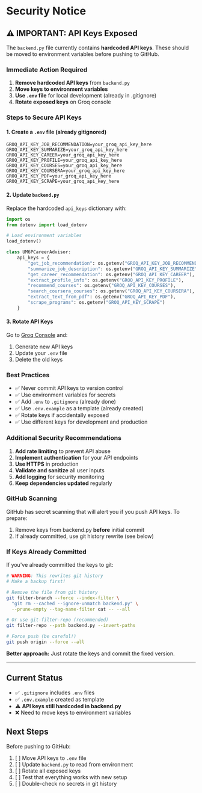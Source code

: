 # Security Notice

## ⚠️ IMPORTANT: API Keys Exposed

The `backend.py` file currently contains **hardcoded API keys**. These should be moved to environment variables before pushing to GitHub.

### Immediate Action Required

1. **Remove hardcoded API keys** from `backend.py`
2. **Move keys to environment variables**
3. **Use `.env` file** for local development (already in .gitignore)
4. **Rotate exposed keys** on Groq console

### Steps to Secure API Keys

#### 1. Create a `.env` file (already gitignored)

```env
GROQ_API_KEY_JOB_RECOMMENDATION=your_groq_api_key_here
GROQ_API_KEY_SUMMARIZE=your_groq_api_key_here
GROQ_API_KEY_CAREER=your_groq_api_key_here
GROQ_API_KEY_PROFILE=your_groq_api_key_here
GROQ_API_KEY_COURSES=your_groq_api_key_here
GROQ_API_KEY_COURSERA=your_groq_api_key_here
GROQ_API_KEY_PDF=your_groq_api_key_here
GROQ_API_KEY_SCRAPE=your_groq_api_key_here
```

#### 2. Update `backend.py`

Replace the hardcoded `api_keys` dictionary with:

```python
import os
from dotenv import load_dotenv

# Load environment variables
load_dotenv()

class UM6PCareerAdvisor:
    api_keys = {
        "get_job_recommendation": os.getenv("GROQ_API_KEY_JOB_RECOMMENDATION"),
        "summarize_job_description": os.getenv("GROQ_API_KEY_SUMMARIZE"),
        "get_career_recommendation": os.getenv("GROQ_API_KEY_CAREER"),
        "extract_profile_info": os.getenv("GROQ_API_KEY_PROFILE"),
        "recommend_courses": os.getenv("GROQ_API_KEY_COURSES"),
        "search_coursera_courses": os.getenv("GROQ_API_KEY_COURSERA"),
        "extract_text_from_pdf": os.getenv("GROQ_API_KEY_PDF"),
        "scrape_programs": os.getenv("GROQ_API_KEY_SCRAPE")
    }
```

#### 3. Rotate API Keys

Go to [Groq Console](https://console.groq.com/) and:
1. Generate new API keys
2. Update your `.env` file
3. Delete the old keys

### Best Practices

- ✅ Never commit API keys to version control
- ✅ Use environment variables for secrets
- ✅ Add `.env` to `.gitignore` (already done)
- ✅ Use `.env.example` as a template (already created)
- ✅ Rotate keys if accidentally exposed
- ✅ Use different keys for development and production

### Additional Security Recommendations

1. **Add rate limiting** to prevent API abuse
2. **Implement authentication** for your API endpoints
3. **Use HTTPS** in production
4. **Validate and sanitize** all user inputs
5. **Add logging** for security monitoring
6. **Keep dependencies updated** regularly

### GitHub Scanning

GitHub has secret scanning that will alert you if you push API keys. To prepare:

1. Remove keys from backend.py **before** initial commit
2. If already committed, use git history rewrite (see below)

### If Keys Already Committed

If you've already committed the keys to git:

```bash
# WARNING: This rewrites git history
# Make a backup first!

# Remove the file from git history
git filter-branch --force --index-filter \
  "git rm --cached --ignore-unmatch backend.py" \
  --prune-empty --tag-name-filter cat -- --all

# Or use git-filter-repo (recommended)
git filter-repo --path backend.py --invert-paths

# Force push (be careful!)
git push origin --force --all
```

**Better approach:** Just rotate the keys and commit the fixed version.

---

## Current Status

- ✅ `.gitignore` includes `.env` files
- ✅ `.env.example` created as template
- ⚠️ **API keys still hardcoded in backend.py**
- ❌ Need to move keys to environment variables

## Next Steps

Before pushing to GitHub:
1. [ ] Move API keys to `.env` file
2. [ ] Update `backend.py` to read from environment
3. [ ] Rotate all exposed keys
4. [ ] Test that everything works with new setup
5. [ ] Double-check no secrets in git history
